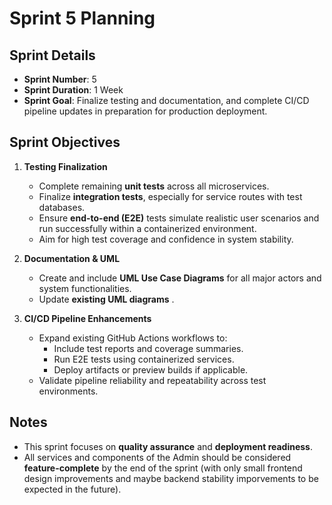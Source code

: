 # Sprint 5 Planning

## Sprint Details
- **Sprint Number**: 5  
- **Sprint Duration**: 1 Week  
- **Sprint Goal**: Finalize testing and documentation, and complete CI/CD pipeline updates in preparation for production deployment.

## Sprint Objectives

1. **Testing Finalization**
   - Complete remaining **unit tests** across all microservices.
   - Finalize **integration tests**, especially for service routes with test databases.
   - Ensure **end-to-end (E2E)** tests simulate realistic user scenarios and run successfully within a containerized environment.
   - Aim for high test coverage and confidence in system stability.

2. **Documentation & UML**
   - Create and include **UML Use Case Diagrams** for all major actors and system functionalities.
   - Update **existing UML diagrams** .

3. **CI/CD Pipeline Enhancements**
   - Expand existing GitHub Actions workflows to:
     - Include test reports and coverage summaries.
     - Run E2E tests using containerized services.
     - Deploy artifacts or preview builds if applicable.
   - Validate pipeline reliability and repeatability across test environments.

## Notes
- This sprint focuses on **quality assurance** and **deployment readiness**.
- All services and components of the Admin should be considered **feature-complete** by the end of the sprint (with only small frontend design improvements and maybe backend stability imporvements to be expected in the future).

